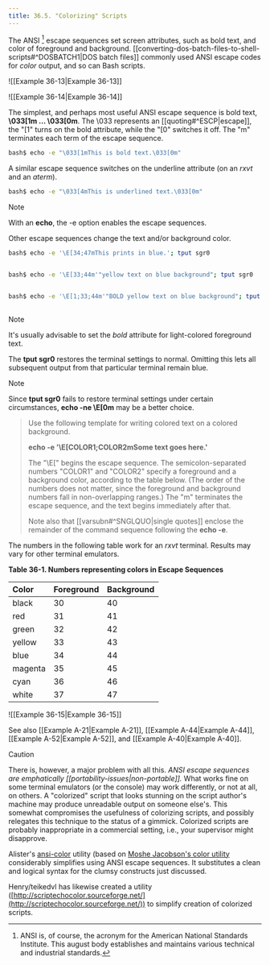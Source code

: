 ```yaml
---
title: 36.5. "Colorizing" Scripts
---
```



The ANSI [^1] escape sequences set screen attributes, such as bold text, and color of foreground and background. [[converting-dos-batch-files-to-shell-scripts#^DOSBATCH1|DOS batch files]] commonly used ANSI escape codes for _color_ output, and so can Bash scripts.

![[Example 36-13|Example 36-13]]

![[Example 36-14|Example 36-14]]

The simplest, and perhaps most useful ANSI escape sequence is bold text, **\033[1m ... \033[0m**. The \033 represents an [[quoting#^ESCP|escape]], the "[1" turns on the bold attribute, while the "[0" switches it off. The "m" terminates each term of the escape sequence.

```bash
bash$ echo -e "\033[1mThis is bold text.\033[0m"
```

A similar escape sequence switches on the underline attribute (on an _rxvt_ and an _aterm_).

```bash
bash$ echo -e "\033[4mThis is underlined text.\033[0m"
```

> [!note]
> With an **echo**, the -e option enables the escape sequences.

Other escape sequences change the text and/or background color.

```bash
bash$ echo -e '\E[34;47mThis prints in blue.'; tput sgr0


bash$ echo -e '\E[33;44m'"yellow text on blue background"; tput sgr0


bash$ echo -e '\E[1;33;44m'"BOLD yellow text on blue background"; tput sgr0
	      

```

> [!note]
> It's usually advisable to set the _bold_ attribute for light-colored foreground text.

The **tput sgr0** restores the terminal settings to normal. Omitting this lets all subsequent output from that particular terminal remain blue.

> [!note]
> Since **tput sgr0** fails to restore terminal settings under certain circumstances, **echo -ne \E[0m** may be a better choice.

> Use the following template for writing colored text on a colored background.
>
> **echo -e '\E[COLOR1;COLOR2mSome text goes here.'**
>
>The "\E[" begins the escape sequence. The semicolon-separated numbers "COLOR1" and "COLOR2" specify a foreground and a background color, according to the table below. (The order of the numbers does not matter, since the foreground and background numbers fall in non-overlapping ranges.) The "m" terminates the escape sequence, and the text begins immediately after that.
>
> Note also that [[varsubn#^SNGLQUO|single quotes]] enclose the remainder of the command sequence following the **echo -e**.

The numbers in the following table work for an _rxvt_ terminal. Results may vary for other terminal emulators.

**Table 36-1. Numbers representing colors in Escape Sequences**

|Color|Foreground|Background|
|:--|:--|:--|
|black|30|40|
|red|31|41|
|green|32|42|
|yellow|33|43|
|blue|34|44|
|magenta|35|45|
|cyan|36|46|
|white|37|47|

![[Example 36-15|Example 36-15]]

See also [[Example A-21|Example A-21]], [[Example A-44|Example A-44]], [[Example A-52|Example A-52]], and [[Example A-40|Example A-40]].

> [!caution]
> There is, however, a major problem with all this. _ANSI escape sequences are emphatically [[portability-issues|non-portable]]._ What works fine on some terminal emulators (or the console) may work differently, or not at all, on others. A "colorized" script that looks stunning on the script author's machine may produce unreadable output on someone else's. This somewhat compromises the usefulness of colorizing scripts, and possibly relegates this technique to the status of a gimmick. Colorized scripts are probably inappropriate in a commercial setting, i.e., your supervisor might disapprove.

Alister's [ansi-color](http://code.google.com/p/ansi-color/) utility (based on [Moshe Jacobson's color utility](http://bash.deta.in/color-1.1.tar.gz) considerably simplifies using ANSI escape sequences. It substitutes a clean and logical syntax for the clumsy constructs just discussed.

Henry/teikedvl has likewise created a utility ([http://scriptechocolor.sourceforge.net/](http://scriptechocolor.sourceforge.net/)) to simplify creation of colorized scripts.

[^1]: ANSI is, of course, the acronym for the American National Standards Institute. This august body establishes and maintains various technical and industrial standards.
